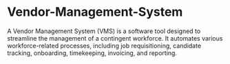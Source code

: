 # Vendor-Management-System
A Vendor Management System (VMS) is a software tool designed to streamline the management of a contingent workforce. It automates various workforce-related processes, including job requisitioning, candidate tracking, onboarding, timekeeping, invoicing, and reporting. 
